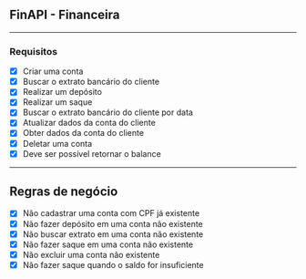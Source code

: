 ## FinAPI - Financeira

---


### Requisitos

- [x] Criar uma conta
- [x] Buscar o extrato bancário do cliente
- [x] Realizar um depósito
- [x] Realizar um saque
- [x] Buscar o extrato bancário do cliente por data
- [x] Atualizar dados da conta do cliente
- [x] Obter dados da conta do cliente
- [x] Deletar uma conta
- [x] Deve ser possível retornar o balance

---

## Regras de negócio

- [x] Não cadastrar uma conta com CPF já existente
- [x] Não fazer depósito em uma conta não existente
- [x] Não buscar extrato em uma conta não existente
- [x] Não fazer saque em uma conta não existente
- [x] Não excluir uma conta não existente
- [x] Não fazer saque quando o saldo for insuficiente
